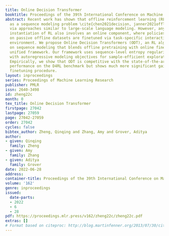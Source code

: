 ```yaml
---
title: Online Decision Transformer
booktitle: Proceedings of the 39th International Conference on Machine Learning
abstract: Recent work has shown that offline reinforcement learning (RL) can be formulated
  as a sequence modeling problem \cite{chen2021decision, janner2021offline} and solved
  via approaches similar to large-scale language modeling. However, any practical
  instantiation of RL also involves an online component, where policies pretrained
  on passive offline datasets are finetuned via task-specific interactions with the
  environment. We propose Online Decision Transformers (ODT), an RL algorithm based
  on sequence modeling that blends offline pretraining with online finetuning in a
  unified framework. Our framework uses sequence-level entropy regularizers in conjunction
  with autoregressive modeling objectives for sample-efficient exploration and finetuning.
  Empirically, we show that ODT is competitive with the state-of-the-art in absolute
  performance on the D4RL benchmark but shows much more significant gains during the
  finetuning procedure.
layout: inproceedings
series: Proceedings of Machine Learning Research
publisher: PMLR
issn: 2640-3498
id: zheng22c
month: 0
tex_title: Online Decision Transformer
firstpage: 27042
lastpage: 27059
page: 27042-27059
order: 27042
cycles: false
bibtex_author: Zheng, Qinqing and Zhang, Amy and Grover, Aditya
author:
- given: Qinqing
  family: Zheng
- given: Amy
  family: Zhang
- given: Aditya
  family: Grover
date: 2022-06-28
address:
container-title: Proceedings of the 39th International Conference on Machine Learning
volume: '162'
genre: inproceedings
issued:
  date-parts:
  - 2022
  - 6
  - 28
pdf: https://proceedings.mlr.press/v162/zheng22c/zheng22c.pdf
extras: []
# Format based on citeproc: http://blog.martinfenner.org/2013/07/30/citeproc-yaml-for-bibliographies/
---
```

